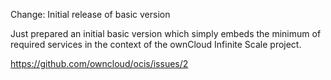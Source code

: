 Change: Initial release of basic version

Just prepared an initial basic version which simply embeds the minimum of
required services in the context of the ownCloud Infinite Scale project.

<https://github.com/owncloud/ocis/issues/2>
